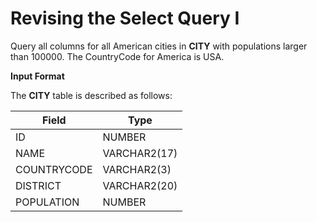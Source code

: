 # Revising the Select Query I

Query all columns for all American cities in **CITY** with populations larger than 100000. The CountryCode for America is USA.

**Input Format**

The **CITY** table is described as follows:

|Field      |Type        |
|---|---|
|ID         |NUMBER      |
|NAME       |VARCHAR2(17)|
|COUNTRYCODE|VARCHAR2(3) |
|DISTRICT   |VARCHAR2(20)|
|POPULATION |NUMBER      |

